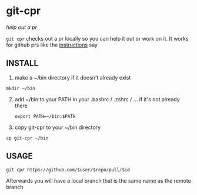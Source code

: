 # git-cpr
*help out a pr*

`git cpr` checks out a pr locally so you can help it out or work on it.
It works for github prs like the
[instructions](https://help.github.com/articles/checking-out-pull-requests-locally/) say

## INSTALL
1. make a ~/bin directory if it doesn't already exist

  `mkdir ~/bin`
  
2. add ~/bin to your PATH in your .bashrc / .zshrc / ... if it's not
   already there
   
   `export PATH=~/bin:$PATH`
   
3. copy git-cpr to your ~/bin directory

  `cp git-cpr ~/bin`

## USAGE
`git cpr https://github.com/$user/$repo/pull/$id`

Afterwards you will have a local branch that is the same name as the
remote branch
